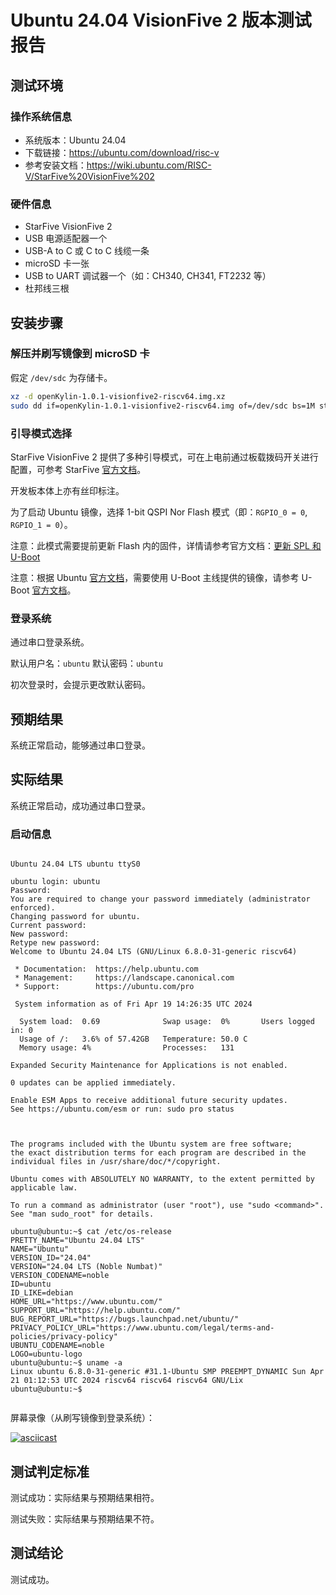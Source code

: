 # Ubuntu 24.04 VisionFive 2 版本测试报告

## 测试环境

### 操作系统信息

- 系统版本：Ubuntu 24.04
- 下载链接：https://ubuntu.com/download/risc-v
- 参考安装文档：https://wiki.ubuntu.com/RISC-V/StarFive%20VisionFive%202

### 硬件信息

- StarFive VisionFive 2
- USB 电源适配器一个
- USB-A to C 或 C to C 线缆一条
- microSD 卡一张
- USB to UART 调试器一个（如：CH340, CH341, FT2232 等）
- 杜邦线三根

## 安装步骤

### 解压并刷写镜像到 microSD 卡

假定 `/dev/sdc` 为存储卡。

```bash
xz -d openKylin-1.0.1-visionfive2-riscv64.img.xz 
sudo dd if=openKylin-1.0.1-visionfive2-riscv64.img of=/dev/sdc bs=1M status=progress
```

### 引导模式选择

StarFive VisionFive 2 提供了多种引导模式，可在上电前通过板载拨码开关进行配置，可参考 StarFive [官方文档](https://doc.rvspace.org/VisionFive2/Quick_Start_Guide/VisionFive2_SDK_QSG/boot_mode_settings.html)。

开发板本体上亦有丝印标注。

为了启动 Ubuntu 镜像，选择 1-bit QSPI Nor Flash 模式（即：`RGPIO_0 = 0`, `RGPIO_1 = 0`）。

注意：此模式需要提前更新 Flash 内的固件，详情请参考官方文档：[更新 SPL 和 U-Boot](https://doc.rvspace.org/VisionFive2/Quick_Start_Guide/VisionFive2_QSG/spl_u_boot_0.html)

注意：根据 Ubuntu [官方文档](https://wiki.ubuntu.com/RISC-V/StarFive%20VisionFive%202)，需要使用 U-Boot 主线提供的镜像，请参考 U-Boot [官方文档](https://u-boot.readthedocs.io/en/latest/board/starfive/visionfive2.html)。

### 登录系统

通过串口登录系统。

默认用户名：`ubuntu`
默认密码：`ubuntu`

初次登录时，会提示更改默认密码。

## 预期结果

系统正常启动，能够通过串口登录。

## 实际结果

系统正常启动，成功通过串口登录。

### 启动信息

```log

Ubuntu 24.04 LTS ubuntu ttyS0

ubuntu login: ubuntu
Password: 
You are required to change your password immediately (administrator enforced).
Changing password for ubuntu.
Current password: 
New password: 
Retype new password: 
Welcome to Ubuntu 24.04 LTS (GNU/Linux 6.8.0-31-generic riscv64)

 * Documentation:  https://help.ubuntu.com
 * Management:     https://landscape.canonical.com
 * Support:        https://ubuntu.com/pro

 System information as of Fri Apr 19 14:26:35 UTC 2024

  System load:  0.69              Swap usage:  0%       Users logged in: 0
  Usage of /:   3.6% of 57.42GB   Temperature: 50.0 C
  Memory usage: 4%                Processes:   131

Expanded Security Maintenance for Applications is not enabled.

0 updates can be applied immediately.

Enable ESM Apps to receive additional future security updates.
See https://ubuntu.com/esm or run: sudo pro status



The programs included with the Ubuntu system are free software;
the exact distribution terms for each program are described in the
individual files in /usr/share/doc/*/copyright.

Ubuntu comes with ABSOLUTELY NO WARRANTY, to the extent permitted by
applicable law.

To run a command as administrator (user "root"), use "sudo <command>".
See "man sudo_root" for details.

ubuntu@ubuntu:~$ cat /etc/os-release 
PRETTY_NAME="Ubuntu 24.04 LTS"
NAME="Ubuntu"
VERSION_ID="24.04"
VERSION="24.04 LTS (Noble Numbat)"
VERSION_CODENAME=noble
ID=ubuntu
ID_LIKE=debian
HOME_URL="https://www.ubuntu.com/"
SUPPORT_URL="https://help.ubuntu.com/"
BUG_REPORT_URL="https://bugs.launchpad.net/ubuntu/"
PRIVACY_POLICY_URL="https://www.ubuntu.com/legal/terms-and-policies/privacy-policy"
UBUNTU_CODENAME=noble
LOGO=ubuntu-logo
ubuntu@ubuntu:~$ uname -a
Linux ubuntu 6.8.0-31-generic #31.1-Ubuntu SMP PREEMPT_DYNAMIC Sun Apr 21 01:12:53 UTC 2024 riscv64 riscv64 riscv64 GNU/Lix
ubuntu@ubuntu:~$ 


```

屏幕录像（从刷写镜像到登录系统）：

[![asciicast](https://asciinema.org/a/USdudPPIjBvpKzA0kQCam5NDz.svg)](https://asciinema.org/a/USdudPPIjBvpKzA0kQCam5NDz)

## 测试判定标准

测试成功：实际结果与预期结果相符。

测试失败：实际结果与预期结果不符。

## 测试结论

测试成功。
